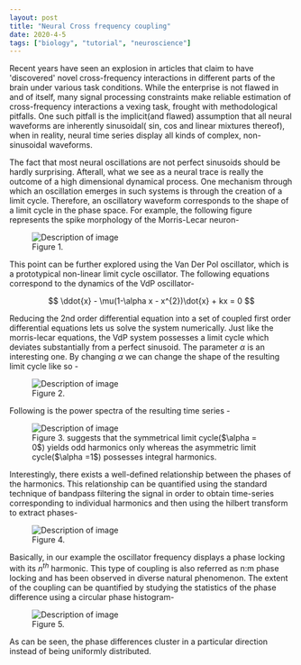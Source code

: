 ```yaml
---
layout: post
title: "Neural Cross frequency coupling"
date: 2020-4-5
tags: ["biology", "tutorial", "neuroscience"]
---
```




Recent years have seen an explosion in articles that claim to have 'discovered' novel cross-frequency interactions in different parts of the brain under various task conditions. While the enterprise is not flawed in and of itself, many signal processing constraints make reliable estimation of cross-frequency interactions a vexing task, frought with methodological pitfalls. One such pitfall is the implicit(and flawed) assumption that all neural waveforms are inherently sinusoidal( sin, cos and linear mixtures thereof), when in reality, neural time series display all kinds of complex, non-sinusoidal waveforms. 


The fact that most neural oscillations are not perfect sinusoids should be hardly surprising. Afterall, what we see as a neural trace is really the outcome of a high dimensional dynamical process. One mechanism through which an oscillation emerges in such systems is through the creation of a limit cycle. Therefore, an oscillatory waveform corresponds to the shape of a limit cycle in the phase space.  For example, the following figure represents the spike morphology of the Morris-Lecar neuron-



<figure>
  <img src="{{ site.baseurl }}/assets/images/fig1.png" alt="Description of image">
  <figcaption>Figure 1.</figcaption>
</figure>



This point can be further explored using the Van Der Pol oscillator, which is a prototypical non-linear limit cycle oscillator. The following equations correspond to the dynamics of the VdP oscillator-

$$
\ddot{x} - \mu(1-\alpha x - x^{2})\dot{x} + kx = 0
$$

Reducing the 2nd order differential equation into a set of coupled first order differential equations lets us solve the system numerically. Just like the morris-lecar equations, the VdP system possesses a limit cycle which deviates substantially from a perfect sinusoid. The parameter $\alpha$ is an interesting one. By changing $\alpha$ we can change the shape of the resulting limit cycle like so -

<figure>
  <img src="{{ site.baseurl }}/assets/images/fig2.png" alt="Description of image">
  <figcaption>Figure 2.</figcaption>
</figure>



Following is the power spectra of the resulting time series -

<figure>
  <img src="{{ site.baseurl }}/assets/images/fig3.png" alt="Description of image">
  <figcaption>Figure 3. suggests that the symmetrical limit cycle($\alpha = 0$) yields odd harmonics only whereas the asymmetric limit cycle($\alpha =1$) possesses integral harmonics.</figcaption>
</figure>

Interestingly, there exists a well-defined relationship between the phases of the harmonics. This relationship can be quantified using the standard technique of bandpass filtering the signal in order to obtain time-series corresponding to individual harmonics and then using the hilbert transform to extract phases-

<figure>
  <img src="{{ site.baseurl }}/assets/images/fig4.png" alt="Description of image">
  <figcaption>Figure 4.</figcaption>
</figure>


Basically, in our example the oscillator frequency displays a phase locking with its $n^{th}$ harmonic. This type of coupling is also referred as n:m phase locking and has been observed in diverse natural phenomenon. The extent of the coupling can be quantified by studying the statistics of the phase difference using a circular phase histogram-

<figure>
  <img src="{{ site.baseurl }}/assets/images/fig5.png" alt="Description of image">
  <figcaption>Figure 5.</figcaption>
</figure>

As can be seen, the phase differences cluster in a particular direction instead of being uniformly distributed. 

